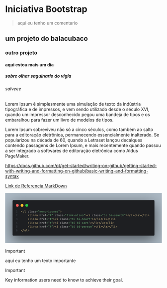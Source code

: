 # Iniciativa Bootstrap
> aqui eu tenho um comentario

## um projeto do balacubaco
### outro projeto
#### aqui estou mais um dia
##### sobre olhar saguinario do vigia
###### salveee

Lorem Ipsum é simplesmente uma simulação de texto da indústria tipográfica e de impressos, e vem sendo utilizado desde o século XVI, quando um impressor desconhecido pegou uma bandeja de tipos e os embaralhou para fazer um livro de modelos de tipos. 

Lorem Ipsum sobreviveu não só a cinco séculos, como também ao salto para a editoração eletrônica, permanecendo essencialmente inalterado. Se popularizou na década de 60, quando a Letraset lançou decalques contendo passagens de Lorem Ipsum, e mais recentemente quando passou a ser integrado a softwares de editoração eletrônica como Aldus PageMaker.


https://docs.github.com/pt/get-started/writing-on-github/getting-started-with-writing-and-formatting-on-github/basic-writing-and-formatting-syntax

[Link de Referencia MarkDown](https://docs.github.com/pt/get-started/writing-on-github/getting-started-with-writing-and-formatting-on-github/basic-writing-and-formatting-syntax)

![imagem do header](./img/doc/menu-icons.png)


> [!IMPORTANT]
> aqui eu tenho um texto importante


> [!IMPORTANT]
> Key information users need to know to achieve their goal.